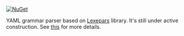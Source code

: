[![NuGet](https://img.shields.io/nuget/v/Lexepars.Grammars.Yaml.svg)](https://www.nuget.org/packages/Lexepars.Grammars.Yaml/)

YAML grammar parser based on [Lexepars](https://github.com/DNemtsov/Lexepars) library.
It's still under active construction.
See [this](https://github.com/DNemtsov/Lexepars/blob/master/README.md) for more details.